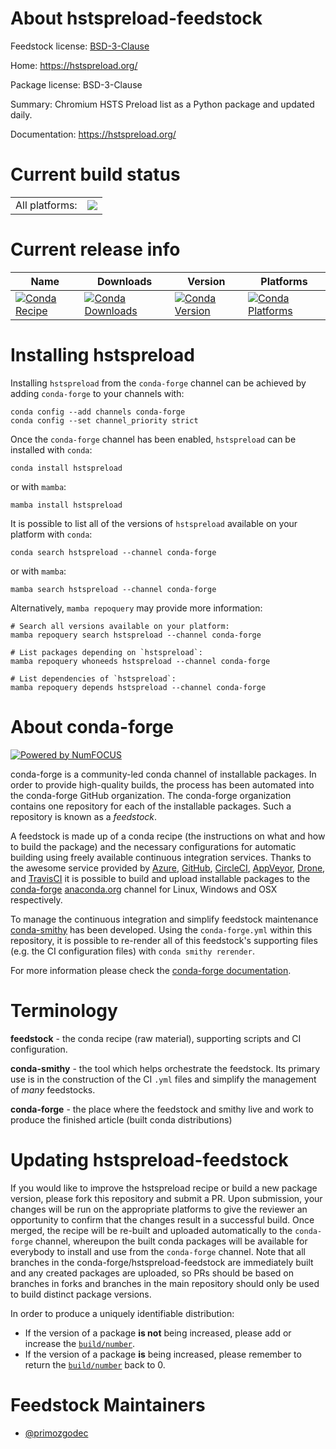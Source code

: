 About hstspreload-feedstock
===========================

Feedstock license: [BSD-3-Clause](https://github.com/conda-forge/hstspreload-feedstock/blob/main/LICENSE.txt)

Home: https://hstspreload.org/

Package license: BSD-3-Clause

Summary: Chromium HSTS Preload list as a Python package and updated daily.

Documentation: https://hstspreload.org/

Current build status
====================


<table><tr><td>All platforms:</td>
    <td>
      <a href="https://dev.azure.com/conda-forge/feedstock-builds/_build/latest?definitionId=8369&branchName=main">
        <img src="https://dev.azure.com/conda-forge/feedstock-builds/_apis/build/status/hstspreload-feedstock?branchName=main">
      </a>
    </td>
  </tr>
</table>

Current release info
====================

| Name | Downloads | Version | Platforms |
| --- | --- | --- | --- |
| [![Conda Recipe](https://img.shields.io/badge/recipe-hstspreload-green.svg)](https://anaconda.org/conda-forge/hstspreload) | [![Conda Downloads](https://img.shields.io/conda/dn/conda-forge/hstspreload.svg)](https://anaconda.org/conda-forge/hstspreload) | [![Conda Version](https://img.shields.io/conda/vn/conda-forge/hstspreload.svg)](https://anaconda.org/conda-forge/hstspreload) | [![Conda Platforms](https://img.shields.io/conda/pn/conda-forge/hstspreload.svg)](https://anaconda.org/conda-forge/hstspreload) |

Installing hstspreload
======================

Installing `hstspreload` from the `conda-forge` channel can be achieved by adding `conda-forge` to your channels with:

```
conda config --add channels conda-forge
conda config --set channel_priority strict
```

Once the `conda-forge` channel has been enabled, `hstspreload` can be installed with `conda`:

```
conda install hstspreload
```

or with `mamba`:

```
mamba install hstspreload
```

It is possible to list all of the versions of `hstspreload` available on your platform with `conda`:

```
conda search hstspreload --channel conda-forge
```

or with `mamba`:

```
mamba search hstspreload --channel conda-forge
```

Alternatively, `mamba repoquery` may provide more information:

```
# Search all versions available on your platform:
mamba repoquery search hstspreload --channel conda-forge

# List packages depending on `hstspreload`:
mamba repoquery whoneeds hstspreload --channel conda-forge

# List dependencies of `hstspreload`:
mamba repoquery depends hstspreload --channel conda-forge
```


About conda-forge
=================

[![Powered by
NumFOCUS](https://img.shields.io/badge/powered%20by-NumFOCUS-orange.svg?style=flat&colorA=E1523D&colorB=007D8A)](https://numfocus.org)

conda-forge is a community-led conda channel of installable packages.
In order to provide high-quality builds, the process has been automated into the
conda-forge GitHub organization. The conda-forge organization contains one repository
for each of the installable packages. Such a repository is known as a *feedstock*.

A feedstock is made up of a conda recipe (the instructions on what and how to build
the package) and the necessary configurations for automatic building using freely
available continuous integration services. Thanks to the awesome service provided by
[Azure](https://azure.microsoft.com/en-us/services/devops/), [GitHub](https://github.com/),
[CircleCI](https://circleci.com/), [AppVeyor](https://www.appveyor.com/),
[Drone](https://cloud.drone.io/welcome), and [TravisCI](https://travis-ci.com/)
it is possible to build and upload installable packages to the
[conda-forge](https://anaconda.org/conda-forge) [anaconda.org](https://anaconda.org/)
channel for Linux, Windows and OSX respectively.

To manage the continuous integration and simplify feedstock maintenance
[conda-smithy](https://github.com/conda-forge/conda-smithy) has been developed.
Using the ``conda-forge.yml`` within this repository, it is possible to re-render all of
this feedstock's supporting files (e.g. the CI configuration files) with ``conda smithy rerender``.

For more information please check the [conda-forge documentation](https://conda-forge.org/docs/).

Terminology
===========

**feedstock** - the conda recipe (raw material), supporting scripts and CI configuration.

**conda-smithy** - the tool which helps orchestrate the feedstock.
                   Its primary use is in the construction of the CI ``.yml`` files
                   and simplify the management of *many* feedstocks.

**conda-forge** - the place where the feedstock and smithy live and work to
                  produce the finished article (built conda distributions)


Updating hstspreload-feedstock
==============================

If you would like to improve the hstspreload recipe or build a new
package version, please fork this repository and submit a PR. Upon submission,
your changes will be run on the appropriate platforms to give the reviewer an
opportunity to confirm that the changes result in a successful build. Once
merged, the recipe will be re-built and uploaded automatically to the
`conda-forge` channel, whereupon the built conda packages will be available for
everybody to install and use from the `conda-forge` channel.
Note that all branches in the conda-forge/hstspreload-feedstock are
immediately built and any created packages are uploaded, so PRs should be based
on branches in forks and branches in the main repository should only be used to
build distinct package versions.

In order to produce a uniquely identifiable distribution:
 * If the version of a package **is not** being increased, please add or increase
   the [``build/number``](https://docs.conda.io/projects/conda-build/en/latest/resources/define-metadata.html#build-number-and-string).
 * If the version of a package **is** being increased, please remember to return
   the [``build/number``](https://docs.conda.io/projects/conda-build/en/latest/resources/define-metadata.html#build-number-and-string)
   back to 0.

Feedstock Maintainers
=====================

* [@primozgodec](https://github.com/primozgodec/)

